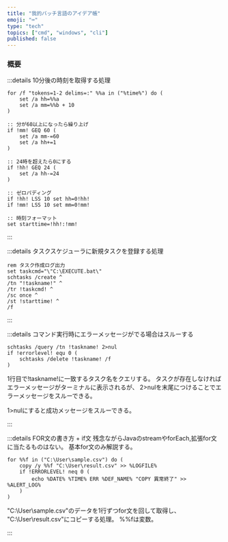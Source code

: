 ```yaml
---
title: "我的バッチ言語のアイデア帳"
emoji: "⌨"
type: "tech"
topics: ["cmd", "windows", "cli"]
published: false
---
```


### 概要


:::details 10分後の時刻を取得する処理
``` bat:batchfile
for /f "tokens=1-2 delims=:" %%a in ("%time%") do (	
    set /a hh=%%a	
    set /a mm=%%b + 10	
)

:: 分が60以上になったら繰り上げ	
if !mm! GEQ 60 (
    set /a mm-=60
    set /a hh+=1
)

:: 24時を超えたら0にする
if !hh! GEQ 24 (
    set /a hh-=24
)

:: ゼロパディング
if !hh! LSS 10 set hh=0!hh!	
if !mm! LSS 10 set mm=0!mm!

:: 時刻フォーマット	
set starttime=!hh!:!mm!
```
:::


:::details タスクスケジューラに新規タスクを登録する処理
``` bat:batchfile
rem タスク作成ログ出力	
set taskcmd="\"C:\EXECUTE.bat\"
schtasks /create ^
/tn "!taskname!" ^
/tr !taskcmd! ^
/sc once ^
/st !starttime! ^
/f
```
:::

:::details コマンド実行時にエラーメッセージがでる場合はスルーする
``` bat:batchfile
schtasks /query /tn !taskname! 2>nul
if !errorlevel! equ 0 (
    schtasks /delete !taskname! /f
)
```
1行目で!taskname!に一致するタスク名をクエリする。
タスクが存在しなければエラーメッセージがターミナルに表示されるが、
2>nulを末尾につけることでエラーメッセージをスルーできる。

1>nulにすると成功メッセージをスルーできる。

:::

:::details FOR文の書き方 + if文
残念ながらJavaのstreamやforEach,拡張for文に当たるものはない。
基本for文のみ解説する。

``` bat:batchfile
for %%f in ("C:\User\sample.csv") do (
	copy /y %%f "C:\User\result.csv" >> %LOGFILE%
	if !ERRORLEVEL! neq 0 (
        echo %DATE% %TIME% ERR %DEF_NAME% "COPY 異常終了" >> %ALERT_LOG%
    )
)
```
"C:\User\sample.csv"のデータを1行ずつfor文を回して取得し、
"C:\User\result.csv"にコピーする処理。
%%fは変数。


:::
